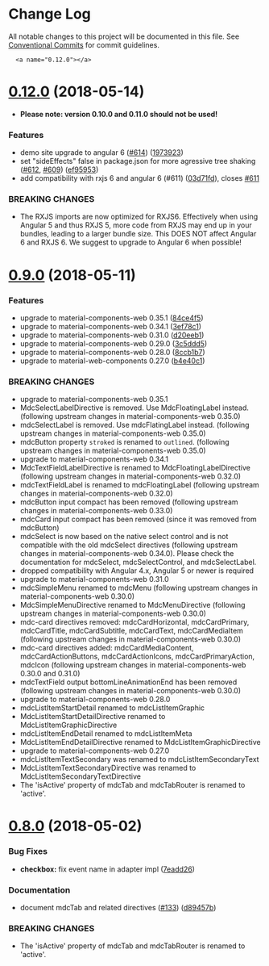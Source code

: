 # Change Log

All notable changes to this project will be documented in this file.
See [Conventional Commits](https://conventionalcommits.org) for commit guidelines.

      <a name="0.12.0"></a>
# [0.12.0](https://github.com/src-zone/material/compare/v0.11.0...v0.12.0) (2018-05-14)


* **Please note: version 0.10.0 and 0.11.0 should not be used!**


### Features

* demo site upgrade to angular 6 ([#614](https://github.com/src-zone/material/issues/614)) ([1973923](https://github.com/src-zone/material/commit/1973923))
* set "sideEffects" false in package.json for more agressive tree shaking ([#612](https://github.com/src-zone/material/issues/612), [#609](https://github.com/src-zone/material/issues/609)) ([ef95953](https://github.com/src-zone/material/commit/ef95953))
*  add compatibility with rxjs 6 and angular 6 (#611) ([03d71fd](https://github.com/src-zone/material/commit/03d71fd)), closes [#611](https://github.com/src-zone/material/issues/611)



### BREAKING CHANGES

*   The RXJS imports are now optimized for RXJS6.
Effectively when using Angular 5 and thus RXJS 5,
more code from RXJS may end up in your bundles,
leading to a larger bundle size. This DOES NOT
affect Angular 6 and RXJS 6. We suggest to upgrade
to Angular 6 when possible!




<a name="0.9.0"></a>
# [0.9.0](https://github.com/src-zone/material/compare/v0.8.0...v0.9.0) (2018-05-11)


### Features

* upgrade to material-components-web 0.35.1 ([84ce4f5](https://github.com/src-zone/material/commit/84ce4f5))
* upgrade to material-components-web 0.34.1 ([3ef78c1](https://github.com/src-zone/material/commit/3ef78c1))
* upgrade to material-components-web 0.31.0 ([d20eeb1](https://github.com/src-zone/material/commit/d20eeb1))
* upgrade to material-components-web 0.29.0 ([3c5ddd5](https://github.com/src-zone/material/commit/3c5ddd5))
* upgrade to material-components-web 0.28.0 ([8ccb1b7](https://github.com/src-zone/material/commit/8ccb1b7))
* upgrade to material-web-components 0.27.0 ([b4e40c1](https://github.com/src-zone/material/commit/b4e40c1))


### BREAKING CHANGES

* upgrade to material-components-web 0.35.1
* MdcSelectLabelDirective is removed. Use MdcFloatingLabel instead.
(following upstream changes in material-components-web 0.35.0)
* mdcSelectLabel is removed. Use mdcFlatingLabel instead.
(following upstream changes in material-components-web 0.35.0)
* mdcButton property `stroked` is renamed to `outlined`.
(following upstream changes in material-components-web 0.35.0)
* upgrade to material-components-web 0.34.1
* MdcTextFieldLabelDirective is renamed to MdcFloatingLabelDirective
(following upstream changes in material-components-web 0.32.0)
* mdcTextFieldLabel is renamed to mdcFloatingLabel
(following upstream changes in material-components-web 0.32.0)
* mdcButton input compact has been removed
(following upstream changes in material-components-web 0.33.0)
* mdcCard input compact has been removed (since it was removed
from mdcButton)
* mdcSelect is now based on the native select control and is
not compatible with the old mdcSelect directives
(following upstream changes in material-components-web 0.34.0).
Please check the documentation for mdcSelect, mdcSelectControl,
and mdcSelectLabel.
* dropped compatibility with Angular 4.x, Angular 5 or newer is
required
* upgrade to material-components-web 0.31.0
* mdcSimpleMenu renamed to mdcMenu
(following upstream changes in material-components-web 0.30.0)
* MdcSimpleMenuDirective renamed to MdcMenuDirective
(following upstream changes in material-components-web 0.30.0)
* mdc-card directives removed: mdcCardHorizontal, mdcCardPrimary,
mdcCardTitle, mdcCardSubtitle, mdcCardText, mdcCardMediaItem
(following upstream changes in material-components-web 0.30.0)
* mdc-card directives added: mdcCardMediaContent, mdcCardActionButtons,
mdcCardActionIcons, mdcCardPrimaryAction, mdcIcon
(following upstream changes in material-components-web 0.30.0 and
0.31.0)
* mdcTextField output bottomLineAnimationEnd has been removed
(following upstream changes in material-components-web 0.30.0)
* upgrade to material-components-web 0.28.0
* mdcListItemStartDetail renamed to mdcListItemGraphic
* MdcListItemStartDetailDirective renamed to MdcListItemGraphicDirective
* mdcListItemEndDetail renamed to mdcListItemMeta
* MdcListItemEndDetailDirective renamed to MdcListItemGraphicDirective
* upgrade to material-components-web 0.27.0
* mdcListItemTextSecondary was renamed to mdcListItemSecondaryText
* MdcListItemTextSecondaryDirective was renamed to
MdcListItemSecondaryTextDirective
* The 'isActive' property of mdcTab and mdcTabRouter is renamed to 'active'.




<a name="0.8.0"></a>
# [0.8.0](https://github.com/src-zone/material/compare/v0.7.0...v0.8.0) (2018-05-02)


### Bug Fixes

* **checkbox:** fix event name in adapter impl ([7eadd26](https://github.com/src-zone/material/commit/7eadd26))


### Documentation

* document mdcTab and related directives ([#133](https://github.com/src-zone/material/issues/133)) ([d89457b](https://github.com/src-zone/material/commit/d89457b))


### BREAKING CHANGES

* The 'isActive' property of mdcTab and mdcTabRouter is renamed to 'active'.
